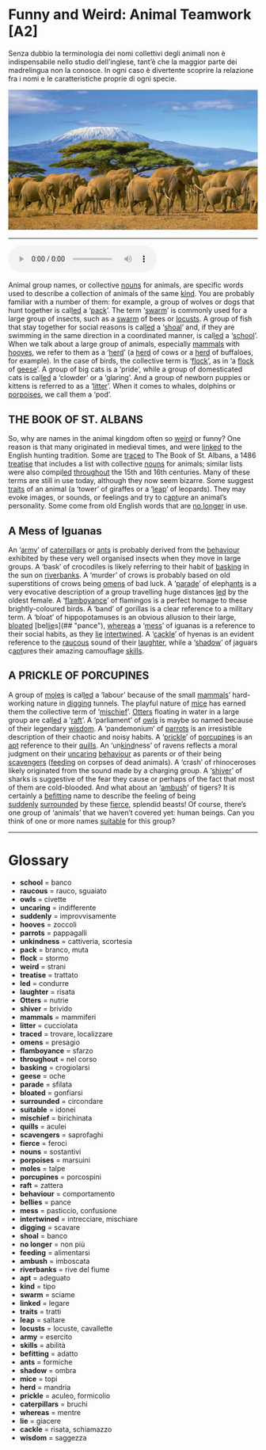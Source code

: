 # Funny and Weird: Animal Teamwork   [A2]

Senza dubbio la terminologia dei nomi collettivi degli animali non è indispensabile nello studio dell’inglese, tant’è che la maggior parte dei madrelingua non la conosce. In ogni caso è divertente scoprire la relazione fra i nomi e le caratteristiche proprie di ogni specie.

![](Funny%20and%20Weird%20Animal%20Teamwork.jpg)

--------------

<div>
<audio controls autoplay>
    <source src="https:/raw.githubusercontent.com/dartie/knowledge-base/main/English/SpeakUp/2023-08/Funny%20and%20Weird%20Animal%20Teamwork.mp3" type="audio/mpeg">
</audio>
</div>


Animal group names, or collective [nouns](## "sostantivi") for animals, are specific words used to describe a collection of animals of the same [kind](## "tipo"). You are probably familiar with a number of them: for example, a group of wolves or dogs that hunt together is cal[led](## "condurre") a ‘[pack](## "branco, muta")’. The term ‘[swarm](## "sciame")’ is commonly used for a large group of insects, such as a [swarm](## "sciame") of bees or [locusts](## "locuste, cavallette"). A group of fish that stay together for social reasons is cal[led](## "condurre") a ‘[shoal](## "banco")’ and, if they are swimming in the same direction in a coordinated manner, is cal[led](## "condurre") a ‘[school](## "banco")’.
When we talk about a large group of animals, especially [mammals](## "mammiferi") with [hooves](## "zoccoli"), we refer to them as a ‘[herd](## "mandria")’ (a [herd](## "mandria") of cows or a [herd](## "mandria") of buffaloes, for example). In the case of birds, the collective term is ‘[flock](## "stormo")’, as in ‘a [flock](## "stormo") of [geese](## "oche")’. A group of big cats is a ‘pride’, while a group of domesticated cats is cal[led](## "condurre") a ‘clowder’ or a ‘glaring’. And a group of newborn puppies or kittens is referred to as a ‘[litter](## "cucciolata")’. When it comes to whales, dolphins or [porpoises](## "marsuini"), we call them a ‘pod’.

## THE BOOK OF ST. ALBANS
So, why are names in the animal kingdom often so [weird](## "strani") or funny? One reason is that many originated in medieval times, and were [linked](## "legare") to the English hunting tradition. Some are [traced](## "trovare, localizzare") to The Book of St. Albans, a 1486 [treatise](## "trattato") that includes a list with collective [nouns](## "sostantivi") for animals; similar lists were also compi[led](## "condurre") [throughout](## "nel corso") the 15th and 16th centuries. Many of these terms are still in use today, although they now seem bizarre. Some suggest [traits](## "tratti") of an animal (a ‘tower’ of giraffes or a ‘[leap](## "saltare")’ of leopards). They may evoke images, or sounds, or feelings and try to c[apt](## "adeguato")ure an animal’s personality. Some come from old English words that are [no longer](## "non più") in use.

## A Mess of Iguanas
An ‘[army](## "esercito")’ of [caterpillars](## "bruchi") or [ants](## "formiche") is probably derived from the [behaviour](## "comportamento") exhibited by these very well organised insects when they move in large groups. A ‘bask’ of crocodiles is likely referring to their habit of [basking](## "crogiolarsi") in the sun on [riverbanks](## "rive del fiume"). A ‘murder’ of crows is probably based on old superstitions of crows being [omens](## "presagio") of bad luck. A ‘[parade](## "sfilata")’ of eleph[ants](## "formiche") is a very evocative description of a group travelling huge distances [led](## "condurre") by the oldest female. A ‘[flamboyance](## "sfarzo")’ of flamingos is a perfect homage to these brightly-coloured birds. A ‘band’ of gorillas is a clear reference to a military term. A ‘bloat’ of hippopotamuses is an obvious allusion to their large, [bloated](## "gonfiarsi") [bel[lie](## "giacere")s](## "pance"), [whereas](## "mentre") a ‘[mess](## "pasticcio, confusione")’ of iguanas is a reference to their social habits, as they [lie](## "giacere") [intertwined](## "intrecciare, mischiare"). A ‘[cackle](## "risata, schiamazzo")’ of hyenas is an evident reference to the [raucous](## "rauco, sguaiato") sound of their [laughter](## "risata"), while a ‘[shadow](## "ombra")’ of jaguars c[apt](## "adeguato")ures their amazing camouflage [skills](## "abilità").

## A PRICKLE OF PORCUPINES
A group of [moles](## "talpe") is cal[led](## "condurre") a ‘labour’ because of the small [mammals](## "mammiferi")’ hard-working nature in [digging](## "scavare") tunnels. The playful nature of [mice](## "topi") has earned them the collective term of ‘[mischief](## "birichinata")’. [Otters](## "nutrie") floating in water in a large group are cal[led](## "condurre") a ‘[raft](## "zattera")’. A ‘parliament’ of [owls](## "civette") is maybe so named because of their legendary [wisdom](## "saggezza"). A ‘pandemonium’ of [parrots](## "pappagalli") is an irresistible description of their chaotic and noisy habits. A ‘[prickle](## "aculeo, formicolio")’ of [porcupines](## "porcospini") is an [apt](## "adeguato") reference to their [quills](## "aculei"). An ‘un[kind](## "tipo")ness’ of ravens reflects a moral judgment on their [uncaring](## "indifferente") [behaviour](## "comportamento") as parents or of their being [scavengers](## "saprofaghi") ([feeding](## "alimentarsi") on corpses of dead animals). A ‘crash’ of rhinoceroses likely originated from the sound made by a charging group. A ‘[shiver](## "brivido")’ of sharks is suggestive of the fear they cause or perhaps of the fact that most of them are cold-blooded. And what about an ‘[ambush](## "imboscata")’ of tigers? It is certainly a [befitting](## "adatto") name to describe the feeling of being [suddenly](## "improvvisamente") [surrounded](## "circondare") by these [fierce](## "feroci"), splendid beasts! Of course, there’s one group of ‘animals’ that we haven’t covered yet: human beings. Can you think of one or more names [suitable](## "idonei") for this group? 
 

--------------

<div style = "display:block; clear:both; page-break-after:always;"></div>

# Glossary
* **school** = banco
* **raucous** = rauco, sguaiato
* **owls** = civette
* **uncaring** = indifferente
* **suddenly** = improvvisamente
* **hooves** = zoccoli
* **parrots** = pappagalli
* **unkindness** = cattiveria, scortesia
* **pack** = branco, muta
* **flock** = stormo
* **weird** = strani
* **treatise** = trattato
* **led** = condurre
* **laughter** = risata
* **Otters** = nutrie
* **shiver** = brivido
* **mammals** = mammiferi
* **litter** = cucciolata
* **traced** = trovare, localizzare
* **omens** = presagio
* **flamboyance** = sfarzo
* **throughout** = nel corso
* **basking** = crogiolarsi
* **geese** = oche
* **parade** = sfilata
* **bloated** = gonfiarsi
* **surrounded** = circondare
* **suitable** = idonei
* **mischief** = birichinata
* **quills** = aculei
* **scavengers** = saprofaghi
* **fierce** = feroci
* **nouns** = sostantivi
* **porpoises** = marsuini
* **moles** = talpe
* **porcupines** = porcospini
* **raft** = zattera
* **behaviour** = comportamento
* **bellies** = pance
* **mess** = pasticcio, confusione
* **intertwined** = intrecciare, mischiare
* **digging** = scavare
* **shoal** = banco
* **no longer** = non più
* **feeding** = alimentarsi
* **ambush** = imboscata
* **riverbanks** = rive del fiume
* **apt** = adeguato
* **kind** = tipo
* **swarm** = sciame
* **linked** = legare
* **traits** = tratti
* **leap** = saltare
* **locusts** = locuste, cavallette
* **army** = esercito
* **skills** = abilità
* **befitting** = adatto
* **ants** = formiche
* **shadow** = ombra
* **mice** = topi
* **herd** = mandria
* **prickle** = aculeo, formicolio
* **caterpillars** = bruchi
* **whereas** = mentre
* **lie** = giacere
* **cackle** = risata, schiamazzo
* **wisdom** = saggezza
